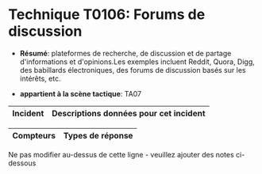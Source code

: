 # Technique T0106: Forums de discussion

* **Résumé**: plateformes de recherche, de discussion et de partage d'informations et d'opinions.Les exemples incluent Reddit, Quora, Digg, des babillards électroniques, des forums de discussion basés sur les intérêts, etc.

* **appartient à la scène tactique**: TA07


|Incident |Descriptions données pour cet incident |
|-------- |-------------------- |



|Compteurs |Types de réponse |
|-------- |-------------- |


Ne pas modifier au-dessus de cette ligne - veuillez ajouter des notes ci-dessous